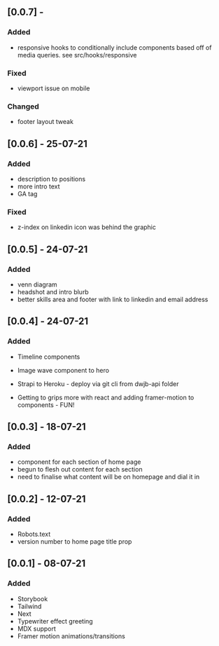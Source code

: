 ## [0.0.7] - 
### Added
- responsive hooks to conditionally include components based off of media queries. see src/hooks/responsive

### Fixed
- viewport issue on mobile

### Changed
- footer layout tweak

## [0.0.6] - 25-07-21
### Added
- description to positions
- more intro text
- GA tag

### Fixed
- z-index on linkedin icon was behind the graphic

## [0.0.5] - 24-07-21
### Added
- venn diagram
- headshot and intro blurb
- better skills area and footer with link to linkedin and email address

## [0.0.4] - 24-07-21
### Added
- Timeline components
- Image wave component to hero
- Strapi to Heroku - deploy via git cli from dwjb-api folder

- Getting to grips more with react and adding framer-motion to components - FUN!

## [0.0.3] - 18-07-21
### Added
- component for each section of home page
- begun to flesh out content for each section 
- need to finalise what content will be on homepage and dial it in

## [0.0.2] - 12-07-21
### Added
- Robots.text
- version number to home page title prop
  
## [0.0.1] - 08-07-21
### Added
- Storybook
- Tailwind
- Next
- Typewriter effect greeting
- MDX support
- Framer motion animations/transitions
